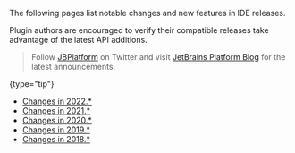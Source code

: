[//]: # (title: Notable Changes and Features in IntelliJ Platform and Plugins API)

<!-- Copyright 2000-2021 JetBrains s.r.o. and other contributors. Use of this source code is governed by the Apache 2.0 license that can be found in the LICENSE file. -->

The following pages list notable changes and new features in IDE releases.

Plugin authors are encouraged to verify their compatible releases take advantage of the latest API additions.

 >  Follow [JBPlatform](https://twitter.com/JBPlatform/) on Twitter and visit [JetBrains Platform Blog](https://blog.jetbrains.com/platform/) for the latest announcements.
 >
 {type="tip"}

* [Changes in 2022.*](api_notable_list_2022.md)
* [Changes in 2021.*](api_notable_list_2021.md)
* [Changes in 2020.*](api_notable_list_2020.md)
* [Changes in 2019.*](api_notable_list_2019.md)
* [Changes in 2018.*](api_notable_list_2018.md)
